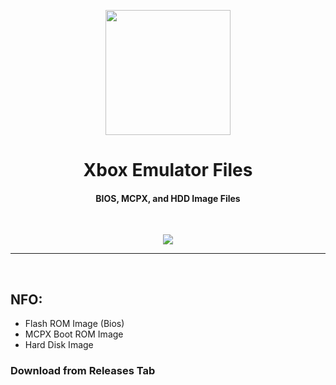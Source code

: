 <p align="center"><img src="https://i.ibb.co/tQV6CtT/Xbox.png" width="200"></a>
<h1 align="center"><b>Xbox Emulator Files</b></h1>
<h4 align="center">BIOS, MCPX, and HDD Image Files</h4>
<br />

<p align="center">
<a href="" alt="Downloads"><img src="https://img.shields.io/github/downloads/K3V1991/Xbox-Emulator-Files/total?color=green&label=Downloads"></a>
</p>
<hr>
<br />

## NFO:
* Flash ROM Image (Bios)
* MCPX Boot ROM Image
* Hard Disk Image

<h3>Download from Releases Tab</h3>
